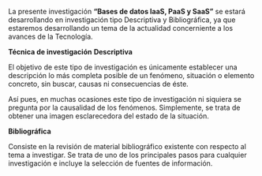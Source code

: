 La presente investigación **“Bases de datos IaaS, PaaS y SaaS”** se estará desarrollando en investigación tipo Descriptiva y Bibliográfica, ya que estaremos desarrollando un tema de la actualidad concerniente a los avances de la Tecnología.

**Técnica de investigación**
**Descriptiva**

El objetivo de este tipo de investigación es únicamente establecer una descripción lo más completa posible de un fenómeno, situación o elemento concreto, sin buscar, causas ni consecuencias de éste.

Así pues, en muchas ocasiones este tipo de investigación ni siquiera se pregunta por la causalidad de los fenómenos. Simplemente, se trata de obtener una imagen esclarecedora del estado de la situación.

**Bibliográfica**

Consiste en la revisión de material bibliográfico existente con respecto al tema a investigar. Se trata de uno de los principales pasos para cualquier investigación e incluye la selección de fuentes de información.